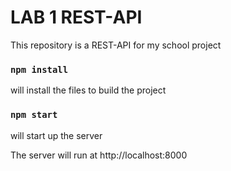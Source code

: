 # LAB 1 REST-API

This repository is a REST-API for my school project

### `npm install`

will install the files to build the project

### `npm start`

will start up the server

The server will run at http://localhost:8000
